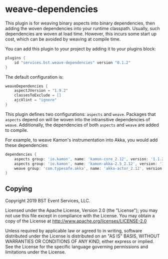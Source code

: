 # weave-dependencies

This plugin is for weaving binary aspects into binary dependencies, then adding
the woven dependencies into your runtime classpath. Usually, such dependencies
are woven at load time. However, this incurs some start up cost, which can be
avoided by weaving at compile time.

You can add this plugin to your project by adding it to your plugins block:

```groovy
plugins {
    id "services.bst.weave-dependencies" version "0.1.2"
}
```

The default configuration is:

```groovy
weaveDependencies {
    aspectJVersion = "1.9.2"
    classesToExclude = []
    ajcXlint = "ignore"
}
```

This plugin defines two configurations: `aspects` and `weave`. Packages that
`aspects` depend on will be woven into the intransitive dependencies of
`weave`. Additionally, the dependencies of both `aspects` and `weave` are added
to compile.

For example, to weave Kamon's instrumentation into Akka, you would add these
dependencies:

```groovy
dependencies {
    aspects group: 'io.kamon', name: 'kamon-core_2.12', version: '1.1.2'
    aspects group: 'io.kamon', name: 'kamon-akka-2.5_2.12', version: '1.1.2'
    weave group: 'com.typesafe.akka', name: 'akka-actor_2.12', version: '2.5.20'
}
```

## Copying

Copyright 2019 BST Event Services, LLC.

Licensed under the Apache License, Version 2.0 (the "License");
you may not use this file except in compliance with the License.
You may obtain a copy of the License at
    http://www.apache.org/licenses/LICENSE-2.0

Unless required by applicable law or agreed to in writing, software
distributed under the License is distributed on an "AS IS" BASIS,
WITHOUT WARRANTIES OR CONDITIONS OF ANY KIND, either express or implied.
See the License for the specific language governing permissions and
limitations under the License.

